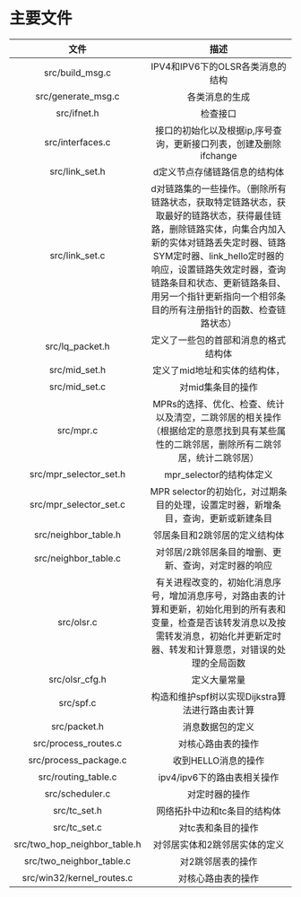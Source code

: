 # 主要文件

|             文件             |                             描述                             |
| :--------------------------: | :----------------------------------------------------------: |
|       src/build_msg.c        |               IPV4和IPV6下的OLSR各类消息的结构               |
|      src/generate_msg.c      |                        各类消息的生成                        |
|         src/ifnet.h          |                           检查接口                           |
|       src/interfaces.c       | 接口的初始化以及根据ip,序号查询，更新接口列表，创建及删除ifchange |
|        src/link_set.h        |                d定义节点存储链路信息的结构体                 |
|        src/link_set.c        | d对链路集的一些操作。（删除所有链路状态，获取特定链路状态，获取最好的链路状态，获得最佳链路，删除链路实体，向集合内加入新的实体对链路丢失定时器、链路SYM定时器、link_hello定时器的响应，设置链路失效定时器，查询链路条目和状态、更新链路条目、用另一个指针更新指向一个相邻条目的所有注册指针的函数、检查链路状态） |
|       src/lq_packet.h        |             定义了一些包的首部和消息的格式结构体             |
|        src/mid_set.h         |                定义了mid地址和实体的结构体，                 |
|        src/mid_set.c         |                      对mid集条目的操作                       |
|          src/mpr.c           | MPRs的选择、优化、检查、统计以及清空，二跳邻居的相关操作（根据给定的意愿找到具有某些属性的二跳邻居，删除所有二跳邻居，统计二跳邻居） |
|    src/mpr_selector_set.h    |                   mpr_selector的结构体定义                   |
|    src/mpr_selector_set.c    | MPR selector的初始化，对过期条目的处理，设置定时器，新增条目，查询，更新或新建条目 |
|     src/neighbor_table.h     |                邻居条目和2跳邻居的定义结构体                 |
|     src/neighbor_table.c     |     对邻居/2跳邻居条目的增删、更新、查询，对定时器的响应     |
|          src/olsr.c          | 有关进程改变的，初始化消息序号，增加消息序号，对路由表的计算和更新，初始化用到的所有表和变量，检查是否该转发消息以及按需转发消息，初始化并更新定时器、转发和计算意愿，对错误的处理的全局函数 |
|        src/olsr_cfg.h        |                         定义大量常量                         |
|          src/spf.c           |       构造和维护spf树以实现Dijkstra算法进行路由表计算        |
|         src/packet.h         |                       消息数据包的定义                       |
|     src/process_routes.c     |                      对核心路由表的操作                      |
|    src/process_package.c     |                     收到HELLO消息的操作                      |
|     src/routing_table.c      |                 ipv4/ipv6下的路由表相关操作                  |
|       src/scheduler.c        |                        对定时器的操作                        |
|         src/tc_set.h         |                 网络拓扑中边和tc条目的结构体                 |
|         src/tc_set.c         |                      对tc表和条目的操作                      |
| src/two_hop_neighbor_table.h |                对邻居实体和2跳邻居实体的定义                 |
|   src/two_neighbor_table.c   |                      对2跳邻居表的操作                       |
|  src/win32/kernel_routes.c   |                      对核心路由表的操作                      |

